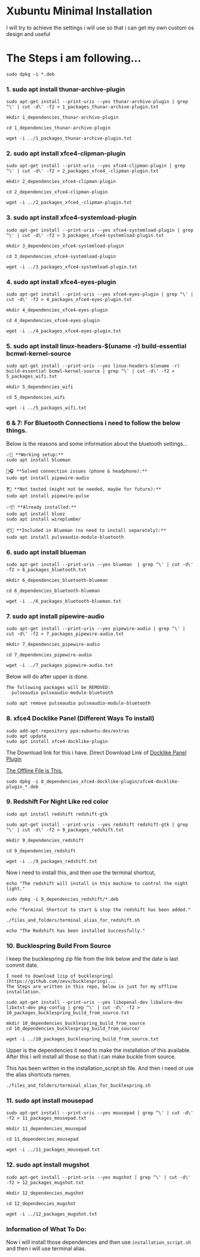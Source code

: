 # Xubuntu Minimal Installation


I will try to achieve the settings i will use so that i can get my own custom os design and useful 



# The Steps i am following...

```
sudo dpkg -i *.deb
```

### 1. sudo apt install thunar-archive-plugin

```
sudo apt-get install --print-uris --yes thunar-archive-plugin | grep ^\' | cut -d\' -f2 > 1_packages_thunar-archive-plugin.txt

mkdir 1_dependencies_thunar-archive-plugin

cd 1_dependencies_thunar-archive-plugin

wget -i ../1_packages_thunar-archive-plugin.txt
```


### 2. sudo apt install xfce4-clipman-plugin

```
sudo apt-get install --print-uris --yes xfce4-clipman-plugin | grep ^\' | cut -d\' -f2 > 2_packages_xfce4_-clipman-plugin.txt

mkdir 2_dependencies_xfce4-clipman-plugin

cd 2_dependencies_xfce4-clipman-plugin

wget -i ../2_packages_xfce4_-clipman-plugin.txt 
``` 



### 3. sudo apt install xfce4-systemload-plugin

```
sudo apt-get install --print-uris --yes xfce4-systemload-plugin | grep ^\' | cut -d\' -f2 > 3_packages_xfce4-systemload-plugin.txt

mkdir 3_dependencies_xfce4-systemload-plugin

cd 3_dependencies_xfce4-systemload-plugin

wget -i ../3_packages_xfce4-systemload-plugin.txt
```


### 4. sudo apt install xfce4-eyes-plugin

```
sudo apt-get install --print-uris --yes xfce4-eyes-plugin | grep ^\' | cut -d\' -f2 > 4_packages_xfce4-eyes-plugin.txt

mkdir 4_dependencies_xfce4-eyes-plugin

cd 4_dependencies_xfce4-eyes-plugin

wget -i ../4_packages_xfce4-eyes-plugin.txt
```


<!-- Below will use to wifi will work from now. -->
### 5. sudo apt install linux-headers-$(uname -r) build-essential bcmwl-kernel-source

```
sudo apt-get install --print-uris --yes linux-headers-$(uname -r) build-essential bcmwl-kernel-source | grep ^\' | cut -d\' -f2 > 5_packages_wifi.txt

mkdir 5_dependencies_wifi

cd 5_dependencies_wifi

wget -i ../5_packages_wifi.txt
```





### 6 & 7: For Bluetooth Connections i need to follow the below things.
Below is the reasons and some information about the bluetooth settings...

```
✅🔧 **Working setup:**
sudo apt install blueman

🎯🎧 **Solved connection issues (phone & headphone):**
sudo apt install pipewire-audio 

❓🤔 **Not tested (might not be needed, maybe for future):**
sudo apt install pipewire-pulse

✅📦 **Already installed:**
sudo apt install bluez
sudo apt install wireplumber

📦🚫 **Included in Blueman (no need to install separately):**
sudo apt install pulseaudio-module-bluetooth
```




### 6. sudo apt install blueman 

```
sudo apt-get install --print-uris --yes blueman  | grep ^\' | cut -d\' -f2 > 6_packages_bluetooth.txt

mkdir 6_dependencies_bluetooth-blueman

cd 6_dependencies_bluetooth-blueman

wget -i ../6_packages_bluetooth-blueman.txt
```




### 7. sudo apt install pipewire-audio 

```
sudo apt-get install --print-uris --yes pipewire-audio | grep ^\' | cut -d\' -f2 > 7_packages_pipewire-audio.txt

mkdir 7_dependencies_pipewire-audio

cd 7_dependencies_pipewire-audio

wget -i ../7_packages_pipewire-audio.txt
```


Below will do after upper is done.
```
The following packages will be REMOVED:
  pulseaudio pulseaudio-module-bluetooth
  
sudo apt remove pulseaudio pulseaudio-module-bluetooth

```





### 8. xfce4 Docklike Panel (Different Ways To install)

```
sudo add-apt-repository ppa:xubuntu-dev/extras
sudo apt update
sudo apt install xfce4-docklike-plugin
```

The Download link for this i have. 
Direct Download Link of [Docklike Panel Plugin](https://ppa.launchpadcontent.net/xubuntu-dev/extras/ubuntu/pool/main/x/xfce4-docklike-plugin/xfce4-docklike-plugin_0.4.2-0ppa1~bpo24.04_amd64.deb
)

[The Offline File is This.](./8_dependencies_xfce4-docklike-plugin/xfce4-docklike-plugin_0.4.2-0ppa1~bpo24.04_amd64.deb)

```
sudo dpkg -i 8_dependencies_xfce4-docklike-plugin/xfce4-docklike-plugin_*.deb 
```







### 9. Redshift For Night Like red color
`sudo apt install redshift redshift-gtk`

```
sudo apt-get install --print-uris --yes redshift redshift-gtk | grep ^\' | cut -d\' -f2 > 9_packages_redshift.txt

mkdir 9_dependencies_redshift

cd 9_dependencies_redshift

wget -i ../9_packages_redshift.txt
```

Now i need to install this, and then use the terminal shortcut,

```
echo "The redshift will install in this machine to control the night light."

sudo dpkg -i 9_dependencies_redshift/*.deb

echo "Terminal Shortcut to start & stop the redshift has been added."

./files_and_folders/terminal_alias_for_redshift.sh 

echo "The Redshift has been installed Successfully."
```









### 10. Bucklespring Build From Source
I keep the bucklespring zip file from the link below and the date is last commit date.
```
I need to download [zip of bucklespring](https://github.com/zevv/bucklespring)...
The Steps are written in this repo, below is just for my offline installation.`

sudo apt-get install --print-uris --yes libopenal-dev libalure-dev libxtst-dev pkg-config | grep ^\' | cut -d\' -f2 > 10_packages_bucklespring_build_from_source.txt

mkdir 10_dependencies_bucklespring_build_from_source
cd 10_dependencies_bucklespring_build_from_source/

wget -i ../10_packages_bucklespring_build_from_source.txt

```
Upper is the dependencies it need to make the installation of this available.
After this i will install all those so that i can make buckle from source.

This has been written in the installation_script.sh file.
And then i need ot use the alias shortcuts names.

```
./files_and_folders/terminal_alias_for_bucklespring.sh
```





### 11. sudo apt install mousepad
```
sudo apt-get install --print-uris --yes mousepad | grep ^\' | cut -d\' -f2 > 11_packages_mousepad.txt

mkdir 11_dependencies_mousepad

cd 11_dependencies_mousepad

wget -i ../11_packages_mousepad.txt
```





### 12. sudo apt install mugshot

```
sudo apt-get install --print-uris --yes mugshot | grep ^\' | cut -d\' -f2 > 12_packages_mugshot.txt

mkdir 12_dependencies_mugshot

cd 12_dependencies_mugshot

wget -i ../12_packages_mugshot.txt
```





### Information of What To Do:

Now i will install those dependencies and then use `installation_script.sh` and then i will use terminal alias.















